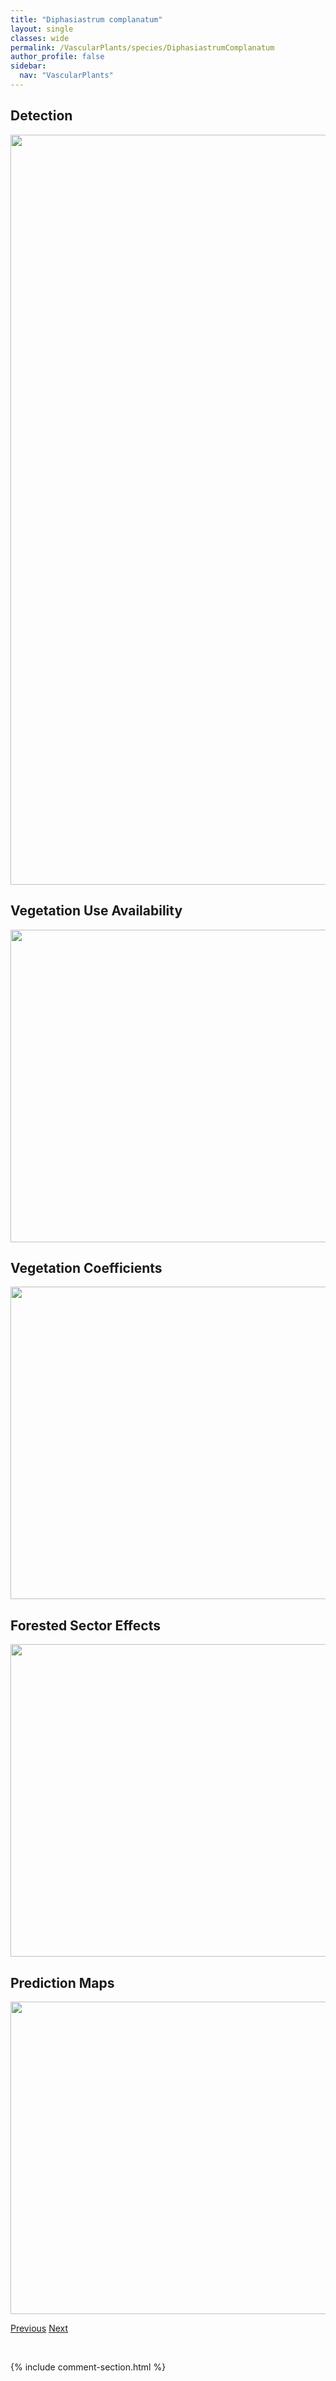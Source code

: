 ```yaml
---
title: "Diphasiastrum complanatum"
layout: single
classes: wide
permalink: /VascularPlants/species/DiphasiastrumComplanatum
author_profile: false
sidebar:
  nav: "VascularPlants"
---
```


<h2>Detection</h2>

<a href="https://drive.google.com/uc?export=view&id=1DECJb8DIfigQA-yCAM0lzY8lYTk89SA2">
<img src="https://drive.google.com/uc?export=view&id=1DECJb8DIfigQA-yCAM0lzY8lYTk89SA2" height = "1200" width = "800">
</a>


<h2>Vegetation Use Availability</h2>

<a href="https://drive.google.com/uc?export=view&id=1uVV2oWENGO2_7jrxLl9zyOb0RX9PwyWG">
<img src="https://drive.google.com/uc?export=view&id=1uVV2oWENGO2_7jrxLl9zyOb0RX9PwyWG" height = "500" width = "1000">
</a>


<h2>Vegetation Coefficients</h2>

<a href="https://drive.google.com/uc?export=view&id=1IKz_JRU9rrr_LzTJR4xPP5PbAdDCncgB">
<img src="https://drive.google.com/uc?export=view&id=1IKz_JRU9rrr_LzTJR4xPP5PbAdDCncgB" height = "500" width = "1000">
</a>


<h2>Forested Sector Effects</h2>

<a href="https://drive.google.com/uc?export=view&id=1DyAPzTHchN7NSaXQQrwSG-fgqiJ1l-YA">
<img src="https://drive.google.com/uc?export=view&id=1DyAPzTHchN7NSaXQQrwSG-fgqiJ1l-YA" height = "500" width = "1000">
</a>


<h2>Prediction Maps</h2>

<a href="https://drive.google.com/uc?export=view&id=1Tfo3biP05Xz3e3Udzq2HeMftLhuCr0H5">
<img src="https://drive.google.com/uc?export=view&id=1Tfo3biP05Xz3e3Udzq2HeMftLhuCr0H5" height = "500" width = "1000">
</a>


<a href="/DevelopmentWebsite/VascularPlants/species/DiphasiastrumAlpinum" class="pagination--pager" title="Diphasiastrum alpinum">Previous</a> <a href="/DevelopmentWebsite/VascularPlants/species/DiphasiastrumSitchense" class="pagination--pager" title="Diphasiastrum sitchense">Next</a>

<p>&nbsp;</p>

{% include comment-section.html %}
